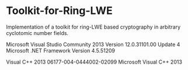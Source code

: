 # Toolkit-for-Ring-LWE
Implementation of a toolkit for ring-LWE based cryptography in arbitrary cyclotomic number fields.



Microsoft Visual Studio Community 2013
Version 12.0.31101.00 Update 4
Microsoft .NET Framework
Version 4.5.51209

Visual C++ 2013   06177-004-0444002-02099
Microsoft Visual C++ 2013

